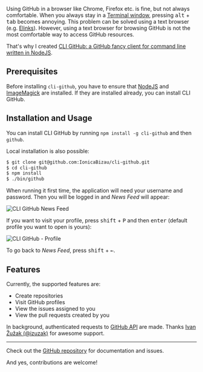 Using GitHub in a browser like Chrome, Firefox etc. is fine, but not always comfortable. When you always stay in a [Terminal window](http://en.wikipedia.org/wiki/Terminal_emulator), pressing <kbd>alt</kbd> + <kbd>tab</kbd> becomes annoying. This problem can be solved using a text browser (e.g. [Elinks](http://elinks.or.cz/)). However, using a text browser for browsing GitHub is not the most comfortable way to access GitHub resources.

That's why I created [CLI GitHub: a GitHub fancy client for command line written in NodeJS](https://github.com/IonicaBizau/cli-github).

## Prerequisites
Before installing `cli-github`, you have to ensure that [NodeJS](http://nodejs.org) and [ImageMagick](http://www.imagemagick.org) are installed. If they are installed already, you can install CLI GitHub.

## Installation and Usage
You can install CLI GitHub by running `npm install -g cli-github` and then `github`.

Local installation is also possible:

```sh
$ git clone git@github.com:IonicaBizau/cli-github.git
$ cd cli-github
$ npm install
$ ./bin/github
```

When running it first time, the application will need your username and password. Then you will be logged in and *News Feed* will appear:

![CLI GitHub News Feed](https://raw.githubusercontent.com/IonicaBizau/cli-github/master/screenshots/news-feed.png)

If you want to visit your profile, press <kbd>shift</kbd> + <kbd>P</kbd> and then <kbd>enter</kbd> (default profile you want to open is yours):

![CLI GitHub - Profile](https://raw.githubusercontent.com/IonicaBizau/cli-github/master/screenshots/profile.png)

To go back to *News Feed*, press <kbd>shift</kbd> + <kbd>←</kbd>.

## Features
Currently, the supported features are:

 - Create repositories
 - Visit GitHub profiles
 - View the issues assigned to you
 - View the pull requests created by you

In background, authenticated requests to [GitHub API](https://developer.github.com/v3/) are made. Thanks [Ivan Žužak (@izuzak)](https://github.com/izuzak) for awesome support.

---

Check out the [GitHub repository](https://github.com/IonicaBizau/cli-github) for documentation and issues.

And yes, contributions are welcome!